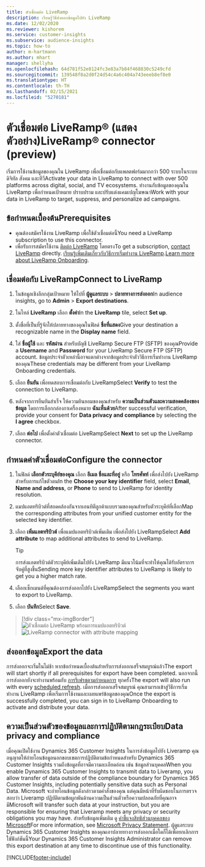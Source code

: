 ```yaml
---
title: ตัวเชื่อมต่อ LiveRamp
description: เรียนรู้วิธีส่งออกข้อมูลไปยัง LiveRamp
ms.date: 12/02/2020
ms.reviewer: kishorem
ms.service: customer-insights
ms.subservice: audience-insights
ms.topic: how-to
author: m-hartmann
ms.author: mhart
manager: shellyha
ms.openlocfilehash: 64d781f52e8124fc3e83a7b84f468830c5249cfd
ms.sourcegitcommit: 139548f8a2d0f24d54c4a6c404a743eeeb8ef8e0
ms.translationtype: HT
ms.contentlocale: th-TH
ms.lasthandoff: 02/15/2021
ms.locfileid: "5270181"
---
```

# <a name="liverampreg-connector-preview"></a><span data-ttu-id="1f79e-103">ตัวเชื่อมต่อ LiveRamp&reg; (แสดงตัวอย่าง)</span><span class="sxs-lookup"><span data-stu-id="1f79e-103">LiveRamp&reg; connector (preview)</span></span>

<span data-ttu-id="1f79e-104">เริ่มการใช้งานข้อมูลของคุณใน LiveRamp เพื่อเชื่อมต่อกับแพลตฟอร์มมากกว่า 500 ระบบในระบบดิจิทัล สังคม และทีวี</span><span class="sxs-lookup"><span data-stu-id="1f79e-104">Activate your data in LiveRamp to connect with over 500 platforms across digital, social, and TV ecosystems.</span></span> <span data-ttu-id="1f79e-105">ทำงานกับข้อมูลของคุณใน LiveRamp เพื่อกำหนดเป้าหมาย ปราบปราม และปรับแต่งแคมเปญโฆษณา</span><span class="sxs-lookup"><span data-stu-id="1f79e-105">Work with your data in LiveRamp to target, suppress, and personalize ad campaigns.</span></span>

## <a name="prerequisites"></a><span data-ttu-id="1f79e-106">ข้อกำหนดเบื้องต้น</span><span class="sxs-lookup"><span data-stu-id="1f79e-106">Prerequisites</span></span>

- <span data-ttu-id="1f79e-107">คุณต้องสมัครใช้งาน LiveRamp เพื่อใช้ตัวเชื่อมต่อนี้</span><span class="sxs-lookup"><span data-stu-id="1f79e-107">You need a LiveRamp subscription to use this connector.</span></span>
- <span data-ttu-id="1f79e-108">เพื่อรับการสมัครใช้งาน [ติดต่อ LiveRamp](https://liveramp.com/contact/) โดยตรง</span><span class="sxs-lookup"><span data-stu-id="1f79e-108">To get a subscription, [contact LiveRamp](https://liveramp.com/contact/) directly.</span></span> <span data-ttu-id="1f79e-109">[เรียนรู้เพิ่มเติมเกี่ยวกับวิธีการเริ่มทำงาน LiveRamp](https://liveramp.com/our-platform/data-onboarding/).</span><span class="sxs-lookup"><span data-stu-id="1f79e-109">[Learn more about LiveRamp Onboarding](https://liveramp.com/our-platform/data-onboarding/).</span></span>

## <a name="connect-to-liveramp"></a><span data-ttu-id="1f79e-110">เชื่อมต่อกับ LiveRamp</span><span class="sxs-lookup"><span data-stu-id="1f79e-110">Connect to LiveRamp</span></span>

1. <span data-ttu-id="1f79e-111">ในข้อมูลเชิงลึกกลุ่มเป้าหมาย ให้ไปที่ **ผู้ดูแลระบบ** > **ปลายทางการส่งออก**</span><span class="sxs-lookup"><span data-stu-id="1f79e-111">In audience insights, go to **Admin** > **Export destinations**.</span></span>

1. <span data-ttu-id="1f79e-112">ในไทล์ **LiveRamp** เลือก **ตั้งค่า**</span><span class="sxs-lookup"><span data-stu-id="1f79e-112">In the **LiveRamp** tile, select **Set up**.</span></span>

1. <span data-ttu-id="1f79e-113">ตั้งชื่อที่เป็นที่รู้จักให้ปลายทางของคุณในฟิลด์ **ชื่อที่แสดง**</span><span class="sxs-lookup"><span data-stu-id="1f79e-113">Give your destination a recognizable name in the **Display name** field.</span></span>

1. <span data-ttu-id="1f79e-114">ใส่ **ชื่อผู้ใช้** และ **รหัสผ่าน** สำหรับบัญชี LiveRamp Secure FTP (SFTP) ของคุณ</span><span class="sxs-lookup"><span data-stu-id="1f79e-114">Provide a **Username** and **Password** for your LiveRamp Secure FTP (SFTP) account.</span></span>
<span data-ttu-id="1f79e-115">ข้อมูลประจำตัวเหล่านี้อาจแตกต่างจากข้อมูลประจำตัววิธีการเริ่มทำงาน LiveRamp ของคุณ</span><span class="sxs-lookup"><span data-stu-id="1f79e-115">These credentials may be different from your LiveRamp Onboarding credentials.</span></span>

1. <span data-ttu-id="1f79e-116">เลือก **ยืนยัน** เพื่อทดสอบการเชื่อมต่อกับ LiveRamp</span><span class="sxs-lookup"><span data-stu-id="1f79e-116">Select **Verify** to test the connection to LiveRamp.</span></span>

1. <span data-ttu-id="1f79e-117">หลังจากการยืนยันสำเร็จ ให้ความยินยอมของคุณสำหรับ **ความเป็นส่วนตัวและความสอดคล้องของข้อมูล** โดยการเลือกกล่องกาเครื่องหมาย **ฉันเห็นด้วย**</span><span class="sxs-lookup"><span data-stu-id="1f79e-117">After successful verification, provide your consent for **Data privacy and compliance** by selecting the **I agree** checkbox.</span></span>

1. <span data-ttu-id="1f79e-118">เลือก **ต่อไป** เพื่อตั้งค่าตัวเชื่อมต่อ LiveRamp</span><span class="sxs-lookup"><span data-stu-id="1f79e-118">Select **Next** to set up the LiveRamp connector.</span></span>

## <a name="configure-the-connector"></a><span data-ttu-id="1f79e-119">กำหนดค่าตัวเชื่อมต่อ</span><span class="sxs-lookup"><span data-stu-id="1f79e-119">Configure the connector</span></span>

1. <span data-ttu-id="1f79e-120">ในฟิลด์ **เลือกตัวระบุคีย์ของคุณ** เลือก **อีเมล**  **ชื่อและที่อยู่** หรือ **โทรศัพท์** เพื่อส่งไปยัง LiveRamp สำหรับการแก้ไขตัวตน</span><span class="sxs-lookup"><span data-stu-id="1f79e-120">In the **Choose your key identifier** field, select **Email**,  **Name and address**, or **Phone** to send to LiveRamp for identity resolution.</span></span>

1. <span data-ttu-id="1f79e-121">แมปแอตทริบิวต์ที่สอดคล้องกันจากเอนทิตีลูกค้าแบบรวมของคุณสำหรับตัวระบุคีย์ที่เลือก</span><span class="sxs-lookup"><span data-stu-id="1f79e-121">Map the corresponding attributes from your unified customer entity for the selected key identifier.</span></span>

1. <span data-ttu-id="1f79e-122">เลือก **เพิ่มแอตทริบิวต์** เพื่อแมปแอตทริบิวต์เพิ่มเติม เพื่อส่งไปยัง LiveRamp</span><span class="sxs-lookup"><span data-stu-id="1f79e-122">Select **Add attribute** to map additional attributes to send to LiveRamp.</span></span>

   > [!TIP]
   > <span data-ttu-id="1f79e-123">การส่งแอตทริบิวต์ตัวระบุคีย์เพิ่มเติมไปยัง LiveRamp มีแนวโน้มที่จะทำให้คุณได้รับอัตราการจับคู่ที่สูงขึ้น</span><span class="sxs-lookup"><span data-stu-id="1f79e-123">Sending more key identifier attributes to LiveRamp is likely to get you a higher match rate.</span></span>

1. <span data-ttu-id="1f79e-124">เลือกเซ็กเมนต์ที่คุณต้องการส่งออกไปยัง LiveRamp</span><span class="sxs-lookup"><span data-stu-id="1f79e-124">Select the segments you want to export to LiveRamp.</span></span>

1. <span data-ttu-id="1f79e-125">เลือก **บันทึก**</span><span class="sxs-lookup"><span data-stu-id="1f79e-125">Select **Save**.</span></span>

> [!div class="mx-imgBorder"]
> <span data-ttu-id="1f79e-126">![ตัวเชื่อมต่อ LiveRamp พร้อมการแมปแอตทริบิวต์](media/export-liveramp-segments.png "ตัวเชื่อมต่อ LiveRamp พร้อมการแมปแอตทริบิวต์")</span><span class="sxs-lookup"><span data-stu-id="1f79e-126">![LiveRamp connector with attribute mapping](media/export-liveramp-segments.png "LiveRamp connector with attribute mapping")</span></span>

## <a name="export-the-data"></a><span data-ttu-id="1f79e-127">ส่งออกข้อมูล</span><span class="sxs-lookup"><span data-stu-id="1f79e-127">Export the data</span></span>

<span data-ttu-id="1f79e-128">การส่งออกจะเริ่มในไม่ช้า หากข้อกำหนดเบื้องต้นสำหรับการส่งออกเสร็จสมบูรณ์แล้ว</span><span class="sxs-lookup"><span data-stu-id="1f79e-128">The export will start shortly if all prerequisites for export have been completed.</span></span> <span data-ttu-id="1f79e-129">นอกจากนี้ การส่งออกยังจะทำงานพร้อมกับ [การรีเฟรชตามกำหนดการ](system.md#schedule-tab) ทุกครั้ง</span><span class="sxs-lookup"><span data-stu-id="1f79e-129">The export will also run with every [scheduled refresh](system.md#schedule-tab).</span></span>
<span data-ttu-id="1f79e-130">เมื่อการส่งออกเสร็จสมบูรณ์ คุณสามารถเข้าสู่วิธีการเริ่มทำงาน LiveRamp เพื่อเริ่มการใช้งานและเผยแพร่ข้อมูลของคุณ</span><span class="sxs-lookup"><span data-stu-id="1f79e-130">Once the export is successfully completed, you can sign in to LiveRamp Onboarding to activate and distribute your data.</span></span>

## <a name="data-privacy-and-compliance"></a><span data-ttu-id="1f79e-131">ความเป็นส่วนตัวของข้อมูลและการปฏิบัติตามกฎระเบียบ</span><span class="sxs-lookup"><span data-stu-id="1f79e-131">Data privacy and compliance</span></span>

<span data-ttu-id="1f79e-132">เมื่อคุณเปิดใช้งาน Dynamics 365 Customer Insights ในการส่งข้อมูลไปยัง Liveramp คุณอนุญาตให้ถ่ายโอนข้อมูลนอกขอบเขตการปฏิบัติตามข้อกำหนดสำหรับ Dynamics 365 Customer Insights รวมถึงข้อมูลที่อาจมีความละเอียดอ่อน เช่น ข้อมูลส่วนบุคคล</span><span class="sxs-lookup"><span data-stu-id="1f79e-132">When you enable Dynamics 365 Customer Insights to transmit data to Liveramp, you allow transfer of data outside of the compliance boundary for Dynamics 365 Customer Insights, including potentially sensitive data such as Personal Data.</span></span> <span data-ttu-id="1f79e-133">Microsoft จะถ่ายโอนข้อมูลดังกล่าวตามคำสั่งของคุณ แต่คุณมีหน้าที่รับผิดชอบในการตรวจสอบว่า Liveramp ปฏิบัติตามข้อผูกพันด้านความเป็นส่วนตัวหรือความปลอดภัยที่คุณอาจมี</span><span class="sxs-lookup"><span data-stu-id="1f79e-133">Microsoft will transfer such data at your instruction, but you are responsible for ensuring that Liveramp meets any privacy or security obligations you may have.</span></span> <span data-ttu-id="1f79e-134">สำหรับข้อมูลเพิ่มเติม ดู [คำชี้แจงสิทธิส่วนบุคคลของ Microsoft](https://go.microsoft.com/fwlink/?linkid=396732)</span><span class="sxs-lookup"><span data-stu-id="1f79e-134">For more information, see [Microsoft Privacy Statement](https://go.microsoft.com/fwlink/?linkid=396732).</span></span>
<span data-ttu-id="1f79e-135">ผู้ดูแลระบบ Dynamics 365 Customer Insights ของคุณเอาปลายทางการส่งออกเมื่อใดก็ได้เพื่อยกเลิกการใช้ฟังก์ชันนี้</span><span class="sxs-lookup"><span data-stu-id="1f79e-135">Your Dynamics 365 Customer Insights Administrator can remove this export destination at any time to discontinue use of this functionality.</span></span>

[!INCLUDE[footer-include](../includes/footer-banner.md)]